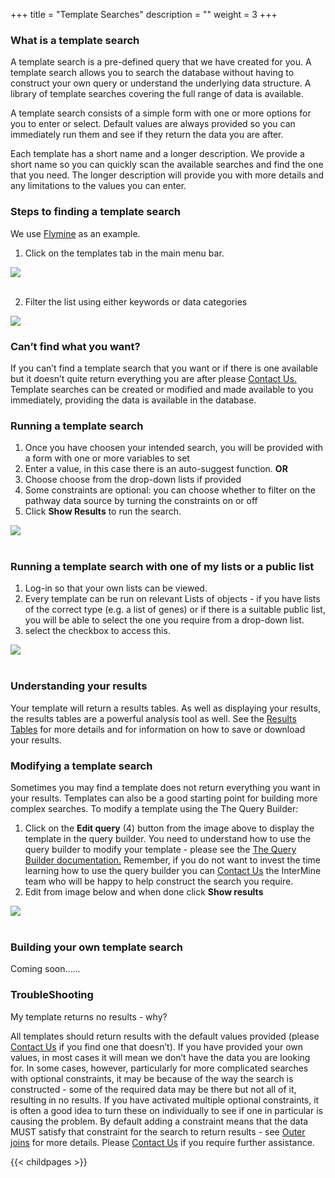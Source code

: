 +++
title = "Template Searches"
description = ""
weight = 3
+++


### What is a template search
A template search is a pre-defined query that we have created for you. A template search allows you to search the database without having to construct your own query or understand the underlying data structure. A library of template searches covering the full range of data is available.

A template search consists of a simple form with one or more options for you to enter or select. Default values are always provided so you can immediately run them and see if they return the data you are after.

Each template has a short name and a longer description. We provide a short name so you can quickly scan the available searches and find the one that you need. The longer description will provide you with more details and any limitations to the values you can enter.

### Steps to finding a template search
We use <a href="https://www.flymine.org/flymine/begin.do">Flymine</a> as an example.
1. Click on the templates tab in the main menu bar.

<img src="https://i.imgur.com/bp7Vp3Q.png">
<br/>
<br/>

2. Filter the list using either keywords or data categories

<img src="https://i.imgur.com/0cex0ax.png" >
<br/>

### Can’t find what you want?
If you can’t find a template search that you want or if there is one available but it doesn’t quite return everything you are after please <a href="https://flymine.readthedocs.io/en/latest/contact/Documentationcontact.html#contact">Contact Us.</a>  Template searches can be created or modified and made available to you immediately, providing the data is available in the database. 

### Running a template search
1. Once you have choosen your intended search, you will be provided with a form with one or more variables to set
2. Enter a value,  in this case there is an auto-suggest function. **OR**
3. Choose choose from the drop-down lists if provided
4. Some constraints are optional: you can choose whether to filter on the pathway data source by turning the constraints on or off
5. Click **Show Results** to run the search.

<img src="https://i.imgur.com/nD1HyHA.png">
<br/>
<br/>

### Running a template search with one of my lists or a public list
1. Log-in so that your own lists can be viewed. 
2. Every template can be run on relevant Lists of objects - if you have lists of the correct type (e.g. a list of genes) or if there is a suitable public list, you will be able to select the one you require from a drop-down list. 
3.  select the checkbox to access this.

<img src="https://i.imgur.com/DnVYso5.png">
<br/>
<br/>

### Understanding your results
Your template will return a results tables. As well as displaying your results, the results tables are a powerful analysis tool as well. See the <a href="https://flymine.readthedocs.io/en/latest/results-tables/Documentationresultstables.html#resultstables">Results Tables</a> for more details and for information on how to save or download your results.

### Modifying a template search
Sometimes you may find a template does not return everything you want in your results. Templates can also be a good starting point for building more complex searches. To modify a template using the The Query Builder:

1. Click on the **Edit query** (4) button from the image above to display the template in the query builder. You need to understand how to use the query builder to modify your template - please see the <a href="https://flymine.readthedocs.io/en/latest/query-builder/Documentationquerybuilder.html#querybuilder">The Query Builder documentation.</a> Remember, if you do not want to invest the time learning how to use the query builder you can <a href="https://flymine.readthedocs.io/en/latest/contact/Documentationcontact.html#contact">Contact Us</a> the InterMine team who will be happy to help construct the search you require.
2. Edit from image below and when done click **Show results**

<img src="https://i.imgur.com/RtjozHu.png">
<br/>
<br/>

### Building your own template search
Coming soon……

### TroubleShooting
My template returns no results - why?

All templates should return results with the default values provided (please <a href="https://flymine.readthedocs.io/en/latest/contact/Documentationcontact.html#contact">Contact Us</a> if you find one that doesn’t). If you have provided your own values, in most cases it will mean we don’t have the data you are looking for. In some cases, however, particularly for more complicated searches with optional constraints, it may be because of the way the search is constructed - some of the required data may be there but not all of it, resulting in no results. If you have activated multiple optional constraints, it is often a good idea to turn these on individually to see if one in particular is causing the problem. By default adding a constraint means that the data MUST satisfy that constraint for the search to return results - see <a href="https://flymine.readthedocs.io/en/latest/query-builder/Documentationquerybuilder.html#outerjoin">Outer joins</a> for more details. Please <a href="https://flymine.readthedocs.io/en/latest/contact/Documentationcontact.html#contact">Contact Us</a> if you require further assistance.



{{< childpages >}}